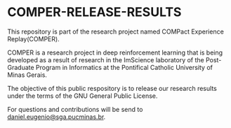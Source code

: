 # COMPER-RELEASE-RESULTS
This repository is part of the research project named COMPact Experience Replay(COMPER). 

COMPER is a research project in deep reinforcement learning that is being developed as a result of research in the ImScience laboratory of the Post-Graduate Program in Informatics at the Pontifical Catholic University of Minas Gerais.

The objective of this public respository is to release our research results under the terms of the GNU General Public License.

For questions and contributions will be send to daniel.eugenio@sga.pucminas.br.



